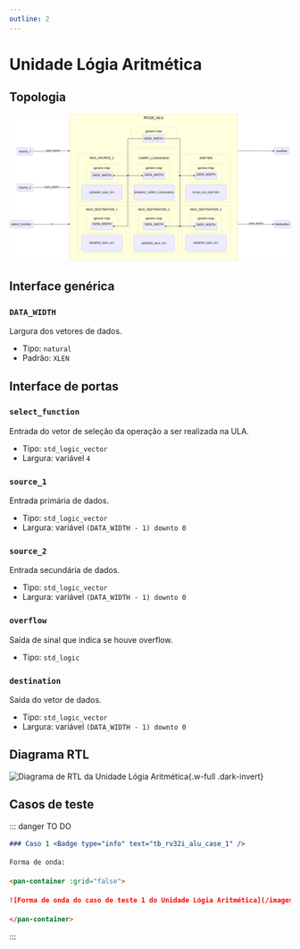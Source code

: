 ```yaml
---
outline: 2
---
```


# Unidade Lógia Aritmética

## Topologia

![alt text](/public/images/reference/report_components/rv32i_alu.drawio.svg)

## Interface genérica

### `DATA_WIDTH` <Badge type="neutral" text="GENERIC" />

Largura dos vetores de dados.

- Tipo: `natural`
- Padrão: `XLEN`

## Interface de portas

### `select_function` <Badge type="success" text="INPUT" />

Entrada do vetor de seleção da operação a ser realizada na ULA.

- Tipo: `std_logic_vector`
- Largura: variável `4`

### `source_1` <Badge type="success" text="INPUT" />

Entrada primária de dados.

- Tipo: `std_logic_vector`
- Largura: variável `(DATA_WIDTH - 1) downto 0`

### `source_2` <Badge type="success" text="INPUT" />

Entrada secundária de dados.

- Tipo: `std_logic_vector`
- Largura: variável `(DATA_WIDTH - 1) downto 0`

### `overflow` <Badge type="danger" text="OUTPUT" />

Saída de sinal que indica se houve overflow.

- Tipo: `std_logic`

### `destination` <Badge type="danger" text="OUTPUT" />

Saída do vetor de dados.

- Tipo: `std_logic_vector`
- Largura: variável `(DATA_WIDTH - 1) downto 0`

## Diagrama RTL

<pan-container :max-zoom="8">

![Diagrama de RTL da Unidade Lógia Aritmética](/images/reference/components/rv32i_alu_netlist.svg){.w-full .dark-invert}

</pan-container>

## Casos de teste

::: danger TO DO

```md
### Caso 1 <Badge type="info" text="tb_rv32i_alu_case_1" />

Forma de onda:

<pan-container :grid="false">

![Forma de onda do caso de teste 1 do Unidade Lógia Aritmética](/images/reference/components/tb_rv32i_alu_case_1.svg){.w-full .dark-invert}

</pan-container>

```

:::
